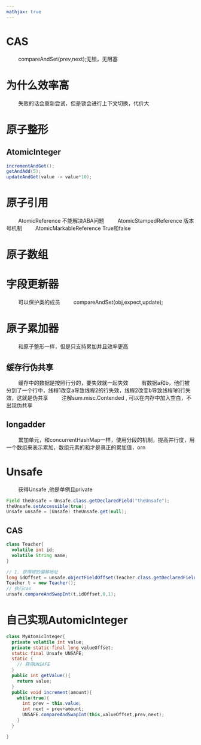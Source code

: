```yaml
---
mathjax: true
---
```



# CAS
&emsp;&emsp; compareAndSet(prev,next);无锁，无阻塞


# 为什么效率高
&emsp;&emsp; 失败的话会重新尝试，但是锁会进行上下文切换，代价大

# 原子整形
## AtomicInteger
```java
incrementAndGet();
getAndAdd(5);
updateAndGet(value -> value*10);
```

<!-- more -->
# 原子引用
&emsp;&emsp; AtomicReference 不能解决ABA问题
&emsp;&emsp; AtomicStampedReference 版本号机制
&emsp;&emsp; AtomicMarkableReference True和false


# 原子数组
# 字段更新器
&emsp;&emsp; 可以保护类的成员
&emsp;&emsp; compareAndSet(obj,expect,update);

# 原子累加器
&emsp;&emsp; 和原子整形一样，但是只支持累加并且效率更高

## 缓存行伪共享 
&emsp;&emsp; 缓存中的数据是按照行分的，要失效就一起失效
&emsp;&emsp; 有数据a和b，他们被分到了一个行中，线程1改变a导致线程2的行失效，线程2改变b导致线程1的行失效，这就是伪共享
&emsp;&emsp; 注解sum.misc.Contended , 可以在内存中加入空白，不出现伪共享

## longadder
&emsp;&emsp; 累加单元，和concurrentHashMap一样，使用分段的机制，提高并行度，用一个数组来表示累加，数组元素的和才是真正的累加值，orn


# Unsafe
&emsp;&emsp; 获得Unsafe ,他是单例且private
```java
Field theUnsafe = Unsafe.class.getDeclaredField("theUnsafe");
theUnsafe.setAccessible(true);
Unsafe unsafe = (Unsafe) theUnsafe.get(null);
```

## CAS
```java
class Teacher{
  volatile int id;
  volatile String name;
}
```
```java
// 1. 获得域的偏移地址
long idOffset = unsafe.objectFieldOffset(Teacher.class.getDeclaredField("id"));
Teacher t = new Teacher();
// 执行cas
unsafe.compareAndSwapInt(t,idOffset,0,1);
```

# 自己实现AutomicInteger
```java
class MyAtomicInteger{
  private volatile int value;
  private static final long valueOffset;
  static final Unsafe UNSAFE;
  static {
    // 获得UNSAFE
  }
  public int getValue(){
    return value;
  }
  public void increment(amount){
    while(true){
      int prev = this.value;
      int next = prev+amount;
      UNSAFE.compareAndSwapInt(this,valueOffset,prev,next);
    }
  }

}
```
